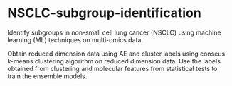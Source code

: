 # NSCLC-subgroup-identification
Identify subgroups in non-small cell lung cancer (NSCLC) using machine learning (ML) techniques on multi-omics data.

Obtain reduced dimension data using AE and cluster labels using conseus k-means clustering algorithm on reduced dimension data.
Use the labels obtained from clustering and molecular features from statistical tests to train the ensemble models.
